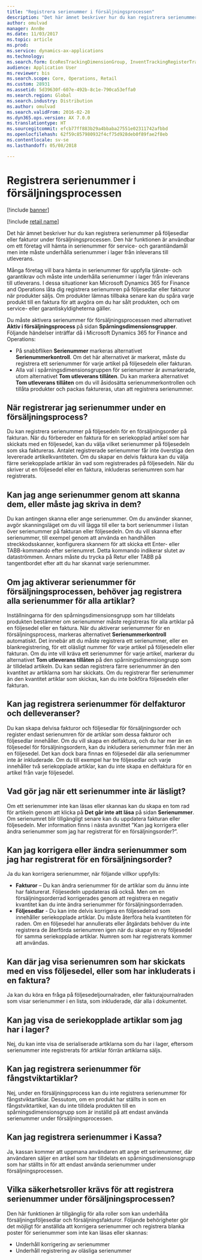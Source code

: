 ```yaml
---
title: "Registrera serienummer i försäljningsprocessen"
description: "Det här ämnet beskriver hur du kan registrera serienummer på följesedlar eller fakturor under försäljningsprocessen. Den här funktionen är användbar om ett företag vill hämta in serienummer för service- och garantiändamål men inte måste underhålla serienummer i lager från inleverans till utleverans."
author: omulvad
manager: AnnBe
ms.date: 11/03/2017
ms.topic: article
ms.prod: 
ms.service: dynamics-ax-applications
ms.technology: 
ms.search.form: EcoResTrackingDimensionGroup, InventTrackingRegisterTrans, SalesEditLines, SalesTable
audience: Application User
ms.reviewer: bis
ms.search.scope: Core, Operations, Retail
ms.custom: 28931
ms.assetid: 5d39630f-607e-492b-8c1e-790ca53effa0
ms.search.region: Global
ms.search.industry: Distribution
ms.author: omulvad
ms.search.validFrom: 2016-02-28
ms.dyn365.ops.version: AX 7.0.0
ms.translationtype: HT
ms.sourcegitcommit: efcb77ff883b29a4bbaba27551e02311742afbbd
ms.openlocfilehash: 62f59c857980932f4cf75d928deb0f89fae2f8eb
ms.contentlocale: sv-se
ms.lasthandoff: 05/08/2018

---
```


# <a name="register-serial-numbers-in-the-sales-process"></a>Registrera serienummer i försäljningsprocessen

[!include [banner](../includes/banner.md)]

[!include [retail name](../includes/retail-name.md)]

Det här ämnet beskriver hur du kan registrera serienummer på följesedlar eller fakturor under försäljningsprocessen. Den här funktionen är användbar om ett företag vill hämta in serienummer för service- och garantiändamål men inte måste underhålla serienummer i lager från inleverans till utleverans.

Många företag vill bara hämta in serienummer för uppfylla tjänste- och garantikrav och måste inte underhålla serienummer i lager från inleverans till utleverans. I dessa situationer kan Microsoft Dynamics 365 for Finance and Operations låta dig registrera serienumren på följesedlar eller fakturor när produkter säljs. Om produkter lämnas tillbaka senare kan du spåra varje produkt till en faktura för att avgöra om du har sålt produkten, och om service- eller garantiskyldigheterna gäller.

Du måste aktivera serienummer för försäljningsprocessen med alternativet **Aktiv i försäljningsprocess** på sidan **Spårningsdimensionsgrupper**. Följande händelser inträffar då i Microsoft Dynamics 365 for Finance and Operations:
-   På snabbfliken **Serienummer** markeras alternativet **Serienummerkontroll**. Om det här alternativet är markerat, måste du registrera ett serienummer för varje artikel på följesedeln eller fakturan.
-   Alla val i spårningsdimensionsgruppen för serienummer är avmarkerade, utom alternativet **Tom utleverans tillåten**. Du kan markera alternativet **Tom utleverans tillåten** om du vill åsidosätta serienummerkontrollen och tillåta produkter och packas faktureras, utan att registrera serienummer.

## <a name="when-do-i-register-serial-numbers-during-the-sales-process"></a>När registrerar jag serienummer under en försäljningsprocess?
Du kan registrera serienummer på följesedeln för en försäljningsorder på fakturan. När du förbereder en faktura för en seriekopplad artikel som har skickats med en följesedel, kan du välja vilket serienummer på följesedeln som ska faktureras. Antalet registrerade serienummer får inte överstiga den levererade artikelkvantiteten. Om du skapar en delvis faktura kan du välja färre seriekopplade artiklar än vad som registrerades på följesedeln. När du skriver ut en följesedel eller en faktura, inkluderas serienumren som har registrerats.

## <a name="can-i-enter-serial-numbers-by-scanning-them-or-do-i-have-to-type-them"></a>Kan jag ange serienummer genom att skanna dem, eller måste jag skriva in dem?
Du kan antingen skanna eller ange serienummer. Om du använder skanner, avgör skanningsläget om du vill lägga till eller ta bort serienummer i listan över serienummer på fakturan eller följesedeln. Om du vill skanna efter serienummer, till exempel genom att använda en handhållen streckkodsskanner, konfigurera skannern för att skicka ett Enter- eller TABB-kommando efter serienumret. Detta kommando indikerar slutet av dataströmmen. Annars måste du trycka på Retur eller TABB på tangentbordet efter att du har skannat varje serienummer.

## <a name="if-i-enable-serial-numbers-for-the-sales-process-do-i-have-to-register-all-serial-numbers-for-all-items"></a>Om jag aktiverar serienummer för försäljningsprocessen, behöver jag registrera alla serienummer för alla artiklar?
Inställningarna för den spårningsdimensionsgrupp som har tilldelats produkten bestämmer om serienummer måste registreras för alla artiklar på en följesedel eller en faktura. När du aktiverar serienummer för en försäljningsprocess, markeras alternativet **Serienummerkontroll** automatiskt. Det innebär att du måste registrera ett serienummer, eller en blankregistrering, för ett oläsligt nummer för varje artikel på följesedeln eller fakturan. Om du inte vill kräva ett serienummer för varje artikel, markerar du alternativet **Tom utleverans tillåten** på den spårningsdimensiongrupp som är tilldelad artikeln. Du kan sedan registrera färre serienummer än den kvantitet av artiklarna som har skickats. Om du registrerar fler serienummer än den kvantitet artiklar som skickas, kan du inte bokföra följesedeln eller fakturan.

## <a name="can-i-register-serial-numbers-for-partial-invoices-and-partial-shipments"></a>Kan jag registrera serienummer för delfakturor och delleveranser?
Du kan skapa delvisa fakturor och följesedlar för försäljningsorder och register endast serienumren för de artiklar som dessa fakturor och följesedlar innehåller. Om du vill skapa en delfaktura, och du har mer än en följesedel för försäljningsordern, kan du inkludera serienummer från mer än en följesedel. Det kan dock bara finnas en följesedel där alla serienummer inte är inkluderade. Om du till exempel har tre följesedlar och varje innehåller två seriekopplade artiklar, kan du inte skapa en delfaktura för en artikel från varje följesedel.

## <a name="what-do-i-do-when-a-serial-number-isnt-readable"></a>Vad gör jag när ett serienummer inte är läsligt?
Om ett serienummer inte kan läsas eller skannas kan du skapa en tom rad för artikeln genom att klicka på **Det går inte att läsa** på sidan **Serienummer**. Om serienumret blir tillgängligt senare kan du uppdatera fakturan eller följesedeln. Mer information finns i nästa avsnittet ”Kan jag korrigera eller ändra serienummer som jag har registrerat för en försäljningsorder?”.

## <a name="can-i-correct-or-change-the-serial-numbers-that-i-have-registered-for-a-sales-order"></a>Kan jag korrigera eller ändra serienummer som jag har registrerat för en försäljningsorder?
Ja du kan korrigera serienummer, när följande villkor uppfylls:
-   **Fakturor** – Du kan ändra serienummer för de artiklar som du ännu inte har fakturerat. Följesedeln uppdateras då också. Men om en försäljningsorderrad korrigerades genom att registrera en negativ kvantitet kan du inte ändra serienummer för försäljningsorderraden.
-   **Följesedlar** - Du kan inte delvis korrigera en följesedelrad som innehåller seriekopplade artiklar. Du måste återföra hela kvantiteten för raden. Om en följesedel har annullerats eller åtgärdats behöver du inte registrera de återförda serienumren igen när du skapar en ny följesedel för samma seriekopplade artiklar. Numren som har registrerats kommer att användas.

## <a name="can-i-view-the-serial-numbers-that-were-shipped-together-with-a-specific-packing-slip-or-that-were-included-on-an-invoice"></a>Kan där jag visa serienumren som har skickats med en viss följesedel, eller som har inkluderats i en faktura?
Ja kan du köra en fråga på följesedeljournalraden, eller fakturajournalraden som visar serienummer i en lista, som inkluderade, där alla i dokumentet.

## <a name="can-i-view-the-serialized-items-that-i-have-on-hand"></a>Kan jag visa de seriekopplade artiklar som jag har i lager?
Nej, du kan inte visa de serialiserade artiklarna som du har i lager, eftersom serienummer inte registrerats för artiklar förrän artiklarna säljs.

## <a name="can-i-register-serial-numbers-for-catchweight-items"></a>Kan jag registrera serienummer för fångstviktartiklar?
Nej, under en försäljningsprocess kan du inte registrera serienummer för fångstviktartiklar. Dessutom, om en produkt har ställts in som en fångstviktartikel, kan du inte tilldela produkten till en spårningsdimensionsgrupp som är inställd på att endast använda serienummer under försäljningsprocessen.

## <a name="can-i-register-serial-numbers-at-the-retail-pos"></a>Kan jag registrera serienummer i Kassa?

Ja, kassan kommer att uppmana användaren att ange ett serienummer, där användaren säljer en artikel som har tilldelats en spårningsdimensionsgrupp som har ställts in för att endast använda serienummer under försäljningsprocessen.

## <a name="what-security-roles-are-required-in-order-to-register-serial-numbers-during-the-sales-process"></a>Vilka säkerhetsroller krävs för att registrera serienummer under försäljningsprocessen?
Den här funktionen är tillgänglig för alla roller som kan underhålla försäljningsföljesedlar och försäljningsfakturor. Följande behörigheter gör det möjligt för anställda att korrigera serienummer och registrera blanka poster för serienummer som inte kan läsas eller skannas:
-   Underhåll korrigering av serienummer
-   Underhåll registrering av oläsliga serienummer






